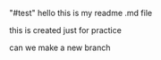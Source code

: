 "#test"
hello this is my readme .md file 

this is created just for practice

can we make a new branch
